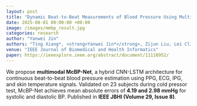 ```yaml
---
layout: post
title: "Dynamic Beat-to-Beat Measurements of Blood Pressure Using Multimodal Physiological Signals and a Hybrid CNN-LSTM Model"
date: 2025-08-01 00:00:00 +00:00
image: /images/mmbp_result.jpg
categories: research
author: "Yanwei Jin"
authors: "Ting Xiang*, <strong>Yanwei Jin*</strong>, Zijun Liu, Lei Clifton, David A. Clifton, Yiming Zhang"
venue: "IEEE Journal of Biomedical and Health Informatics"
paper: https://ieeexplore.ieee.org/abstract/document/11118952/
---
```

We propose **multimodal McBP-Net**, a hybrid CNN-LSTM architecture for continuous beat-to-beat blood pressure estimation using PPG, ECG, IPG, and skin temperature signals. Validated on 23 subjects during cold pressor test, McBP-Net achieves mean absolute errors of **4.19 and 2.98 mmHg** for systolic and diastolic BP. Published in **IEEE JBHI (Volume 29, Issue 8)**.

